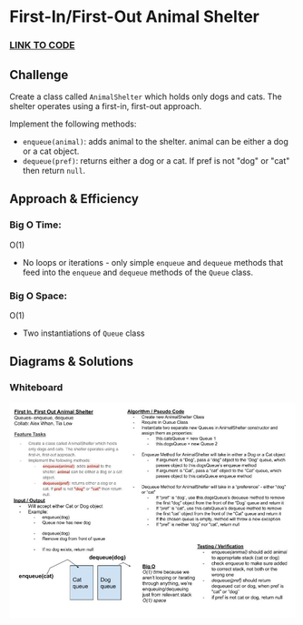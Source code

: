 # First-In/First-Out Animal Shelter

### **[LINK TO CODE](https://github.com/alex-whan/data-structures-and-algorithms/blob/master/javascript/challenges/fifoAnimalShelter/fifo-animal-shelter.js)**

## Challenge

Create a class called `AnimalShelter` which holds only dogs and cats. The shelter operates using a first-in, first-out approach.

Implement the following methods:

- `enqueue(animal)`: adds animal to the shelter. animal can be either a dog or a cat object.
- `dequeue(pref)`: returns either a dog or a cat. If pref is not "dog" or "cat" then return `null`.

## Approach & Efficiency

### Big O Time:

O(1)

- No loops or iterations - only simple `enqueue` and `dequeue` methods that feed into the `enqueue` and `dequeue` methods of the `Queue` class.

### Big O Space:

O(1)

- Two instantiations of `Queue` class

## Diagrams & Solutions

### Whiteboard

![FIFO Animal Shelter Whiteboard](./fifo-animal-shelter-whiteboard.jpg)
